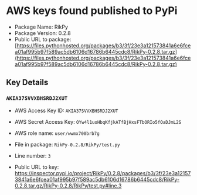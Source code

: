 # AWS keys found published to PyPi

* Package Name: RikPy
* Package Version: 0.2.8
* Public URL to package: [https://files.pythonhosted.org/packages/b3/3f/23e3a121573841a6e6fcea01af995b97f589ac5db6106d16786b6445cdc8/RikPy-0.2.8.tar.gz](https://files.pythonhosted.org/packages/b3/3f/23e3a121573841a6e6fcea01af995b97f589ac5db6106d16786b6445cdc8/RikPy-0.2.8.tar.gz)

## Key Details

### `AKIA37SVVXBHSRDJ2XUT`

* AWS Access Key ID: `AKIA37SVVXBHSRDJ2XUT`
* AWS Secret Access Key: `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` 
* AWS role name: `user/wwmx700brb7g`
* File in package: `RikPy-0.2.8/RikPy/test.py`
* Line number: `3`

* Public URL to key: https://inspector.pypi.io/project/RikPy/0.2.8/packages/b3/3f/23e3a121573841a6e6fcea01af995b97f589ac5db6106d16786b6445cdc8/RikPy-0.2.8.tar.gz/RikPy-0.2.8/RikPy/test.py#line.3


